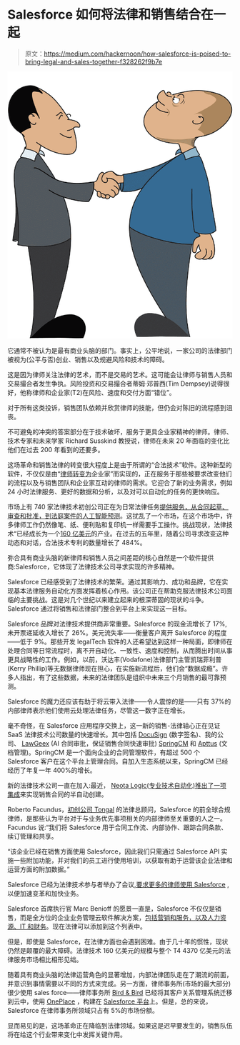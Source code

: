 # Salesforce 如何将法律和销售结合在一起

> 原文：<https://medium.com/hackernoon/how-salesforce-is-poised-to-bring-legal-and-sales-together-f328262f9b7e>

![](img/5bea030aed6e72f646acf1e6b461960a.png)

它通常不被认为是最有商业头脑的部门。事实上，公平地说，一家公司的法律部门被视为(公平与否)创业、销售以及规避风险和技术的障碍。

这是因为律师关注法律的艺术，而不是交易的艺术。这可能会让律师与销售人员和交易撮合者发生争执。风险投资和交易撮合者蒂姆·邓普西(Tim Dempsey)说得很好，他称律师和企业家(T2)在风险、速度和交付方面“错位”。

对于所有这类投诉，销售团队依赖并欣赏律师的技能，但仍会对陈旧的流程感到沮丧。

不可避免的冲突的答案部分在于技术破坏，服务于更具企业家精神的律师。律师、技术专家和未来学家 Richard Susskind 教授说，律师在未来 20 年面临的变化比他们在过去 200 年看到的还要多。

这场革命和销售法律的转变很大程度上是由于所谓的“合法技术”软件。这种新型的软件，不仅仅是由“[律师转变为](https://www.entrepreneur.com/article/295194)企业家”而实现的，正在服务于那些被要求改变他们的流程以及与销售团队和企业家互动的律师的需求。它迎合了新的业务需求，例如 24 小时法律服务、更好的数据和分析，以及对可以自动化的任务的更快响应。

市场上有 740 家法律技术初创公司正在为日常法律任务[提供服务，从合同起草、审查和批准，到法庭案件的人工智能预测](http://www.topbots.com/automating-the-law-a-landscape-of-legal-a-i-solutions/)。这扰乱了一个市场，在这个市场中，许多律师工作仍然像笔、纸、便利贴和复印机一样需要手工操作。挑战现状，法律技术“已经成长为一个[160 亿美元](http://agcpartners.com/insights/legal-technology/)的产业。在过去的五年里，随着公司寻求改变这种动态和对话，合法技术专利的数量增长了 484%。

弥合具有商业头脑的新律师和销售人员之间差距的核心自然是一个软件提供商:Salesforce，它体现了法律技术公司寻求实现的许多精神。

Salesforce 已经感受到了法律技术的繁荣。通过其影响力、成功和品牌，它在实现基本法律服务自动化方面发挥着核心作用。该公司正在帮助克服法律技术公司面临的主要挑战。这是对几个世纪以来建立起来的根深蒂固的现状的斗争。Salesforce 通过将销售和法律部门整合到平台上来实现这一目标。

Salesforce 品牌对法律技术提供商非常重要。Salesforce 的现金流增长了 17%,未开票递延收入增长了 26%。美元流失率——衡量客户离开 Salesforce 的程度——低于 9%。那些开发 legalTech 软件的人还希望达到这样一种局面，即律师在处理合同等日常流程时，离不开自动化、一致性、速度和控制，从而腾出时间从事更具战略性的工作。例如，以前，沃达丰(Vodafone)法律部门主管凯瑞菲利普(Kerry Phillip)等无数据律师现在担心，在实施新流程后，他们会“数据成瘾”。许多人指出，有了这些数据，未来的法律团队是组织中未来三个月销售的最可靠预测。

Salesforce 的魔力还应该有助于将云带入法律——令人震惊的是——只有 37%的内部律师表示他们使用云处理法律任务，尽管这一数字正在增长。

毫不奇怪，在 Salesforce 应用程序交换上，这一新的销售-法律轴心正在见证 SaaS 法律技术公司数量的快速增长。其中包括 [DocuSign](https://appexchange.salesforce.com/listingDetail?listingId=a0N30000001taX4EAI) (数字签名)、我的公司、 [LawGeex](http://www.lawgeex.com) (AI 合同审批，保证销售合同快速审批) [SpringCM](https://appexchange.salesforce.com/listingDetail?listingId=a0N300000016coCEAQ) 和 [Apttus](https://appexchange.salesforce.com/listingDetail?listingId=a0N30000008Y8xfEAC) (文档管理)。SpringCM 是一个面向企业的合同管理软件，有超过 500 个 Salesforce 客户在这个平台上管理合同。自加入生态系统以来，SpringCM 已经经历了年复一年 400%的增长。

新的法律技术公司一直在加入:最近， [Neota Logic(专业技术自动化)推出了一项集成](https://www.neotalogic.com/2017/08/10/neota-logic-now-integrates-with-salesforce/)来实现销售合同的半自动创建。

Roberto Facundus，[初创公司 Tongal](http://blog.lawgeex.com/tales-of-legaltech-adoption-roberto-facundus-at-tongal/) 的法律总顾问，Salesforce 的前全球合规律师，是那些认为平台对于与业务优先事项相关的内部律师至关重要的人之一。Facundus 说:“我们将 Salesforce 用于合同工作流、内部协作、跟踪合同条款、续订管理和共享。

“该企业已经在销售方面使用 Salesforce，因此我们只需通过 Salesforce API 实施一些附加功能，并对我们的员工进行使用培训，以获取有助于运营该企业法律和运营方面的附加数据。”

Salesforce 已经为法律技术参与者举办了会议[,要求更多的律师使用 Salesforce](http://blog.lawgeex.com/salesforce-praises-new-legal-technology-in-eliminating-sales-bottlenecks/) ,以便加速变革和加快业务。

Salesforce 首席执行官 Marc Benioff 的愿景一直是，Salesforce 不仅仅是销售，而是全方位的企业业务管理云软件解决方案，[包括营销和服务，以及人力资源、IT 和财务](https://www.linkedin.com/pulse/salesforcecom-its-just-sales-rob-gilman-/)。现在法律可以添加到这个列表中。

但是，即使是 Salesforce，在法律方面也会遇到困难。由于几十年的惯性，现状仍然是颠覆的最大障碍。法律技术 160 亿美元的规模与整个 T4 4370 亿美元的法律服务市场相比相形见绌。

随着具有商业头脑的法律运营角色的显著增加，内部法律团队走在了潮流的前面，并意识到事情需要以不同的方式来完成。另一方面，律师事务所(市场的最大部分)很少使用 sales force——律师事务所 [Bird & Bird](https://www.legaltechnology.com/latest-news/bird-bird-to-roll-out-salesforce-based-crm/) 已经将其客户关系管理系统迁移到云中，使用 [OnePlace](http://oneplace.global/) ，构建在 [Salesforce 平台](https://www.legaltechnology.com/latest-news/bird-bird-to-roll-out-salesforce-based-crm/)上。但是，总的来说，Salesforce 在律师事务所领域只占有 5%的市场份额。

显而易见的是，这场革命正在降临到法律领域。如果这是迟早要发生的，销售队伍将在给这个行业带来变化中发挥关键作用。